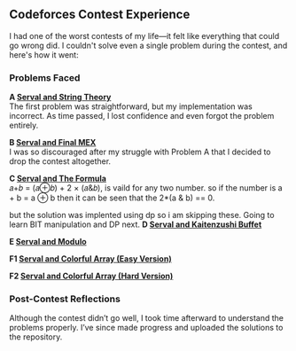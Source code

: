 ## Codeforces Contest Experience

I had one of the worst contests of my life—it felt like everything that could go wrong did. I couldn't solve even a single problem during the contest, and here's how it went:

### Problems Faced  
**A [Serval and String Theory](https://codeforces.com/contest/2085/problem/A)**  
The first problem was straightforward, but my implementation was incorrect. As time passed, I lost confidence and even forgot the problem entirely.  

**B [Serval and Final MEX](https://codeforces.com/contest/2085/problem/B)**  
I was so discouraged after my struggle with Problem A that I decided to drop the contest altogether.  

**C [Serval and The Formula](https://codeforces.com/contest/2085/problem/C)**  
𝑎+𝑏 = (𝑎⊕𝑏) + 2 × (𝑎&𝑏), is vaild for any two number. so if the number is a + b = a ⊕ b then it can be seen that the 2*(a & b) == 0.

but the solution was implented using dp so i am skipping these. 
Going to learn BIT manipulation and DP next.
**D [Serval and Kaitenzushi Buffet](https://codeforces.com/contest/2085/problem/D)**  

**E [Serval and Modulo](https://codeforces.com/contest/2085/problem/E)**  

**F1 [Serval and Colorful Array (Easy Version)](https://codeforces.com/contest/2085/problem/F1)**  

**F2 [Serval and Colorful Array (Hard Version)](https://codeforces.com/contest/2085/problem/F2)**  

### Post-Contest Reflections  
Although the contest didn’t go well, I took time afterward to understand the problems properly. I’ve since made progress and uploaded the solutions to the repository.
